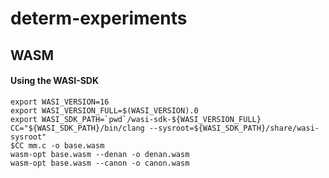 # determ-experiments


## WASM

#### Using the WASI-SDK

```
export WASI_VERSION=16
export WASI_VERSION_FULL=$(WASI_VERSION).0
export WASI_SDK_PATH=`pwd`/wasi-sdk-${WASI_VERSION_FULL}
CC="${WASI_SDK_PATH}/bin/clang --sysroot=${WASI_SDK_PATH}/share/wasi-sysroot"
$CC mm.c -o base.wasm
wasm-opt base.wasm --denan -o denan.wasm
wasm-opt base.wasm --canon -o canon.wasm
```
